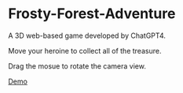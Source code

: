 Frosty-Forest-Adventure
=======================

A 3D web-based game developed by ChatGPT4.

Move your heroine to collect all of the treasure.

Drag the mosue to rotate the camera view.

[Demo](https://frosty-forest-adventure.primaryobjects.repl.co/)
